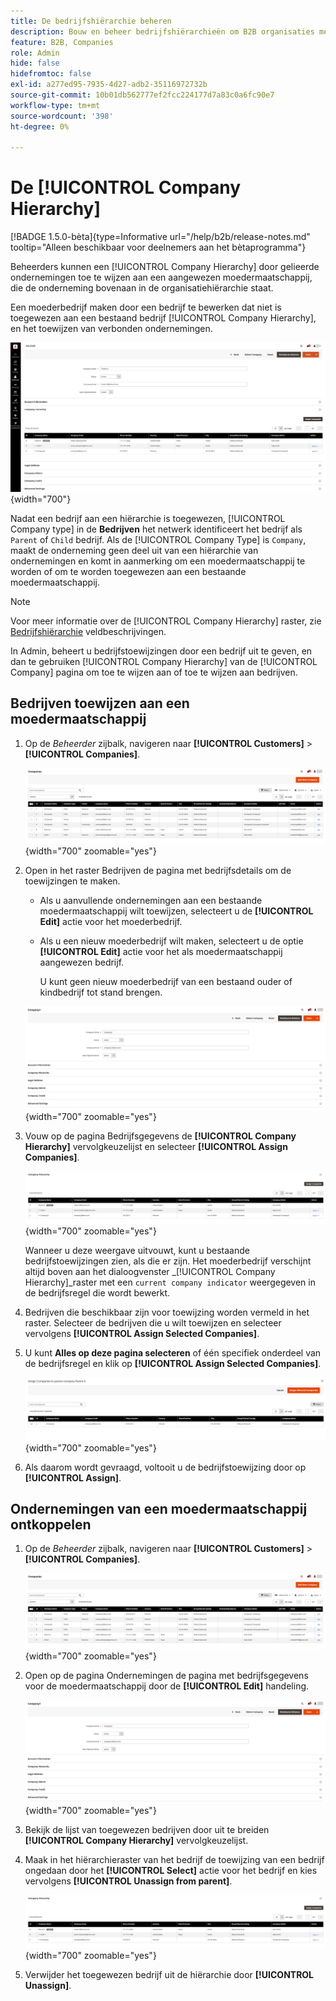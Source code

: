 ```yaml
---
title: De bedrijfshiërarchie beheren
description: Bouw en beheer bedrijfshiërarchieën om B2B organisaties met complexe operationele modellen te steunen.
feature: B2B, Companies
role: Admin
hide: false
hidefromtoc: false
exl-id: a277ed95-7935-4d27-adb2-35116972732b
source-git-commit: 10b01db562777ef2fcc224177d7a83c0a6fc90e7
workflow-type: tm+mt
source-wordcount: '398'
ht-degree: 0%

---
```


# De [!UICONTROL Company Hierarchy]

[!BADGE 1.5.0-bèta]{type=Informative url="/help/b2b/release-notes.md" tooltip="Alleen beschikbaar voor deelnemers aan het bètaprogramma"}

Beheerders kunnen een [!UICONTROL Company Hierarchy] door gelieerde ondernemingen toe te wijzen aan een aangewezen moedermaatschappij, die de onderneming bovenaan in de organisatiehiërarchie staat.

Een moederbedrijf maken door een bedrijf te bewerken dat niet is toegewezen aan een bestaand bedrijf [!UICONTROL Company Hierarchy], en het toewijzen van verbonden ondernemingen.

![Bedrijfshiërarchieraster](./assets/company-detail-view.png){width="700"}

Nadat een bedrijf aan een hiërarchie is toegewezen, [!UICONTROL Company type] in de **Bedrijven** het netwerk identificeert het bedrijf als `Parent` of  `Child` bedrijf.  Als de [!UICONTROL Company Type] is `Company`, maakt de onderneming geen deel uit van een hiërarchie van ondernemingen en komt in aanmerking om een moedermaatschappij te worden of om te worden toegewezen aan een bestaande moedermaatschappij.

>[!NOTE]
>
>Voor meer informatie over de [!UICONTROL Company Hierarchy] raster, zie [Bedrijfshiërarchie](account-company-create.md#company-hierarchy) veldbeschrijvingen.

In Admin, beheert u bedrijfstoewijzingen door een bedrijf uit te geven, en dan te gebruiken [!UICONTROL Company Hierarchy] van de [!UICONTROL Company] pagina om toe te wijzen aan of toe te wijzen aan bedrijven.

## Bedrijven toewijzen aan een moedermaatschappij

1. Op de _Beheerder_ zijbalk, navigeren naar **[!UICONTROL Customers]** > **[!UICONTROL Companies]**.

   ![Companies Grid](./assets/companies-grid-view.png){width="700" zoomable="yes"}

1. Open in het raster Bedrijven de pagina met bedrijfsdetails om de toewijzingen te maken.

   - Als u aanvullende ondernemingen aan een bestaande moedermaatschappij wilt toewijzen, selecteert u de **[!UICONTROL Edit]** actie voor het moederbedrijf.
   - Als u een nieuw moederbedrijf wilt maken, selecteert u de optie **[!UICONTROL Edit]** actie voor het als moedermaatschappij aangewezen bedrijf.

     U kunt geen nieuw moederbedrijf van een bestaand ouder of kindbedrijf tot stand brengen.

   ![Nieuw bedrijf](./assets/company-update.png){width="700" zoomable="yes"}

1. Vouw op de pagina Bedrijfsgegevens de **[!UICONTROL Company Hierarchy]** vervolgkeuzelijst en selecteer **[!UICONTROL Assign Companies]**.

   ![Nieuw bedrijf](./assets/company-hierarchy-grid.png){width="700" zoomable="yes"}

   Wanneer u deze weergave uitvouwt, kunt u bestaande bedrijfstoewijzingen zien, als die er zijn. Het moederbedrijf verschijnt altijd boven aan het dialoogvenster _[!UICONTROL Company Hierarchy]_raster met een `current company indicator` weergegeven in de bedrijfsregel die wordt bewerkt.

1. Bedrijven die beschikbaar zijn voor toewijzing worden vermeld in het raster. Selecteer de bedrijven die u wilt toewijzen en selecteer vervolgens **[!UICONTROL Assign Selected Companies]**.

1. U kunt **Alles op deze pagina selecteren** of één specifiek onderdeel van de bedrijfsregel en klik op **[!UICONTROL Assign Selected Companies]**.

   ![Nieuw bedrijf](./assets/assign-selected-companies.png){width="700" zoomable="yes"}

1. Als daarom wordt gevraagd, voltooit u de bedrijfstoewijzing door op **[!UICONTROL Assign]**.

## Ondernemingen van een moedermaatschappij ontkoppelen

1. Op de _Beheerder_ zijbalk, navigeren naar **[!UICONTROL Customers]** > **[!UICONTROL Companies]**.

   ![Companies Grid](./assets/companies-grid-view.png){width="700" zoomable="yes"}

1. Open op de pagina Ondernemingen de pagina met bedrijfsgegevens voor de moedermaatschappij door de **[!UICONTROL Edit]** handeling.

   ![Nieuw bedrijf](./assets/company-update.png){width="700" zoomable="yes"}

1. Bekijk de lijst van toegewezen bedrijven door uit te breiden **[!UICONTROL Company Hierarchy]** vervolgkeuzelijst.

1. Maak in het hiërarchieraster van het bedrijf de toewijzing van een bedrijf ongedaan door het **[!UICONTROL Select]** actie voor het bedrijf en kies vervolgens **[!UICONTROL Unassign from parent]**.

   ![Nieuw bedrijf](./assets/company-hierarchy-grid.png){width="700" zoomable="yes"}

1. Verwijder het toegewezen bedrijf uit de hiërarchie door **[!UICONTROL Unassign]**.

